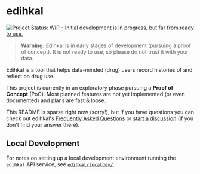 # edihkal

[![Project Status: WIP – Initial development is in progress, but far from ready to use.](https://www.repostatus.org/badges/latest/wip.svg)](https://www.repostatus.org/#wip)

> **Warning:** Edihkal is in early stages of development (pursuing a proof of concept). It is not ready to use, so please do not trust it with your data.

Edihkal is a tool that helps data-minded (drug) users record histories of and reflect on drug use.

This project is currently in an exploratory phase pursuing a **Proof of Concept** (PoC). Most planned features are not yet implemented (or even documented) and plans are fast & loose.

This README is sparse right now (sorry!), but if you have questions you can check out edihkal's [Frequently Asked Questions](docs/faq.md) or [start a discussion](https://github.com/lazulit3/edihkal/discussions/new?category=q-a) (if you don't find your answer there).

## Local Development

For notes on setting up a local development environment running the `edihkal` API service, see [`edihkal/localdev/`](edihkal/localdev).
